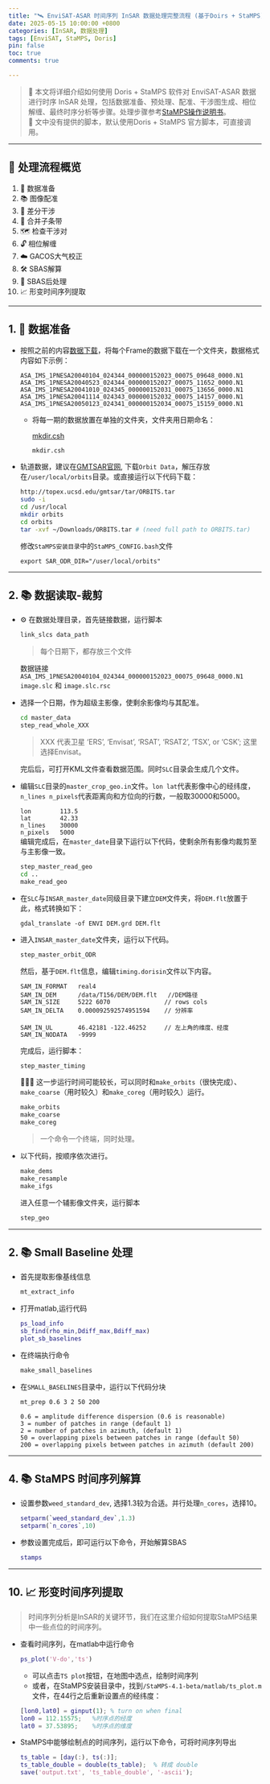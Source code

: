 ```yaml
---
title: "🛰️ EnviSAT-ASAR 时间序列 InSAR 数据处理完整流程 (基于Doirs + StaMPS)"
date: 2025-05-15 10:00:00 +0800
categories: [InSAR, 数据处理]
tags: [EnviSAT, StaMPS, Doris]
pin: false
toc: true
comments: true

---
```



> 🎯 本文将详细介绍如何使用 Doris + StaMPS 软件对 EnviSAT-ASAR 数据进行时序 InSAR 处理，包括数据准备、预处理、配准、干涉图生成、相位解缠、最终时序分析等步骤。处理步骤参考[StaMPS操作说明书](https://homepages.see.leeds.ac.uk/~earahoo/stamps/StaMPS_Manual_v4.1b1.pdf)。<br>
> 🤔 文中没有提供的脚本，默认使用Doris + StaMPS 官方脚本，可直接调用。

---
## 🧭 处理流程概览

1. 📁 数据准备  
2. 📚 图像配准   
3. 🌈 差分干涉  
4. 🌊 合并子条带  
5. 🗺️ 检查干涉对 
6. 🔓 相位解缠 
7. ☁️ GACOS大气校正
8. 🛠️ SBAS解算
9. 🧵 SBAS后处理
10. 📈 形变时间序列提取 


---
## 1. 📁 数据准备

- 按照之前的内容[数据下载](/posts/2025-05-08-data-preparation/)，将每个Frame的数据下载在一个文件夹，数据格式内容如下示例：

    `ASA_IMS_1PNESA20040104_024344_000000152023_00075_09648_0000.N1`
    `ASA_IMS_1PNESA20040523_024344_000000152027_00075_11652_0000.N1`
    `ASA_IMS_1PNESA20041010_024345_000000152031_00075_13656_0000.N1`
    `ASA_IMS_1PNESA20041114_024343_000000152032_00075_14157_0000.N1`
    `ASA_IMS_1PNESA20050123_024341_000000152034_00075_15159_0000.N1`

    - 将每一期的数据放置在单独的文件夹，文件夹用日期命名：

        [mkdir.csh](/code/mkdir.csh)

        ```bash
        mkdir.csh
        ```


- 轨道数据，建议在[GMTSAR官网](https://topex.ucsd.edu/gmtsar/downloads/), 下载`Orbit Data`，解压存放在`/user/local/orbits`目录。或直接运行以下代码下载：

    ```bash
    http://topex.ucsd.edu/gmtsar/tar/ORBITS.tar
    sudo -i
    cd /usr/local
    mkdir orbits
    cd orbits
    tar -xvf ~/Downloads/ORBITS.tar # (need full path to ORBITS.tar)
    ```

    修改`StaMPS安装目录`中的`StaMPS_CONFIG.bash`文件
    
    `export SAR_ODR_DIR="/user/local/orbits"`


---
## 2. 📚 数据读取-裁剪 

-  ⚙️ 在数据处理目录，首先链接数据，运行脚本

    ```bash
    link_slcs data_path 
    ```

     > 每个日期下，都存放三个文件
    
    数据链接 `ASA_IMS_1PNESA20040104_024344_000000152023_00075_09648_0000.N1`<br>
    `image.slc` 和 `image.slc.rsc`




- 选择一个日期，作为超级主影像，使剩余影像均与其配准。
           
    ```bash
    cd master_data
    step_read_whole_XXX
    ```

    > XXX 代表卫星 ‘ERS’, ‘Envisat’, ‘RSAT’, ‘RSAT2’, ‘TSX’, or ‘CSK’; 这里选择Envisat。

    完后后，可打开KML文件查看数据范围。同时`SLC`目录会生成几个文件。

- 编辑`SLC`目录的`master_crop_geo.in`文件。`lon lat`代表影像中心的经纬度，`n_lines n_pixels`代表距离向和方位向的行数，一般取30000和5000。

    `lon        113.5`<br>
    `lat        42.33`<br>
    `n_lines    30000`<br>
    `n_pixels   5000`<br>
    编辑完成后，在`master_date`目录下运行以下代码，使剩余所有影像均裁剪至与主影像一致。

    ```bash
    step_master_read_geo
    cd ..
    make_read_geo
    ```

- 在`SLC`与`INSAR_master_date`同级目录下建立`DEM`文件夹，将`DEM.flt`放置于此，格式转换如下：

    `gdal_translate -of ENVI DEM.grd DEM.flt `

- 进入`INSAR_master_date`文件夹，运行以下代码。

    ```bash
    step_master_orbit_ODR
    ```

    然后，基于`DEM.flt`信息，编辑`timing.dorisin`文件以下内容。

    `SAM_IN_FORMAT   real4`<br>
    `SAM_IN_DEM      /data/T156/DEM/DEM.flt   //DEM路径` <br>
    `SAM_IN_SIZE     5222 6070               // rows cols`<br>
    `SAM_IN_DELTA    0.000092592574951594    // 分辨率`<br>    
    `SAM_IN_UL       46.42181 -122.46252     // 左上角的维度、经度`<br>
    `SAM_IN_NODATA   -9999`<br>

    完成后，运行脚本：

    ```bash
    step_master_timing
    ```

    🌟🌟🌟 这一步运行时间可能较长，可以同时和`make_orbits`（很快完成）、`make_coarse`（用时较久）和`make_coreg`（用时较久）运行。

    ```bash
    make_orbits
    make_coarse
    make_coreg
    ```
    
    > 一个命令一个终端，同时处理。

- 以下代码，按顺序依次进行。

    ```bash
    make_dems
    make_resample
    make_ifgs
    ```

    进入任意一个辅影像文件夹，运行脚本

    ```bash
    step_geo
    ```

---
## 2. 📚 Small Baseline 处理

- 首先提取影像基线信息

    ```bash
    mt_extract_info
    ```

- 打开matlab,运行代码

    ```matlab
    ps_load_info
    sb_find(rho_min,Ddiff_max,Bdiff_max)
    plot_sb_baselines
    ```
- 在终端执行命令

    ```bash
    make_small_baselines
    ```

- 在`SMALL_BASELINES`目录中，运行以下代码分块

    ```bash
    mt_prep 0.6 3 2 50 200
    ```

    `0.6 = amplitude difference dispersion (0.6 is reasonable)`<br>
    `3 = number of patches in range (default 1) `<br>
    `2 = number of patches in azimuth, (default 1) `<br>
    `50 = overlapping pixels between patches in range (default 50) `<br>
    `200 = overlapping pixels between patches in azimuth (default 200) `<br>

---
## 4. 📚 StaMPS 时间序列解算

- 设置参数`weed_standard_dev`, 选择1.3较为合适。并行处理`n_cores`，选择10。

    ```matlab
    setparm(`weed_standard_dev`,1.3)
    setparm(`n_cores`,10)
    ```

- 参数设置完成后，即可运行以下命令，开始解算SBAS

    ```matlab
    stamps
    ```
    
   


    






    

---
## 10. 📈 形变时间序列提取 

> 时间序列分析是InSAR的关键环节，我们在这里介绍如何提取StaMPS结果中一些点位的时间序列。

- 查看时间序列，在matlab中运行命令

    ```matlab
    ps_plot('V-do','ts')
    ```

    - 可以点击`TS plot`按钮，在地图中选点，绘制时间序列
    - 或者，在StaMPS安装目录中，找到`/StaMPS-4.1-beta/matlab/ts_plot.m`文件，在44行之后重新设置点的经纬度：

    ```matlab
    [lon0,lat0] = ginput(1); % turn on when final
    lon0 = 112.15575;   %时序点的经度
    lat0 = 37.53895;    %时序点的维度
    ```
   
- StaMPS中能够绘制点的时间序列，运行以下命令，可将时间序列导出

    ```matlab
    ts_table = [day(:), ts(:)];
    ts_table_double = double(ts_table);  % 转成 double
    save('output.txt', 'ts_table_double', '-ascii');
    ```





    
 










    
    
